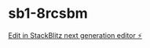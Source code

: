 # sb1-8rcsbm

[Edit in StackBlitz next generation editor ⚡️](https://stackblitz.com/~/github.com/Love2spy/sb1-8rcsbm)